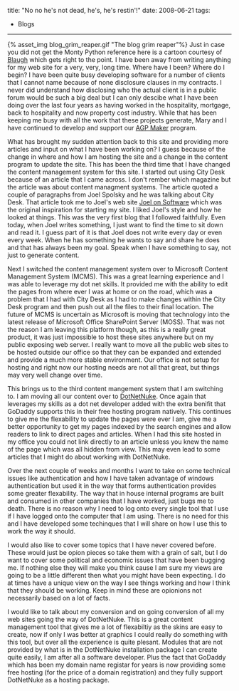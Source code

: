title: "No no he's not dead, he's, he's restin'!"
date: 2008-06-21
tags: 
- Blogs
---
{% asset_img blog_grim_reaper.gif "The blog grim reaper"%}
Just in case you did not get the Monty Python reference here is a cartoon courtesy of [Blaugh](http://www.blaugh.com) which gets right to the point.  I have been away from writing anything for my web site for a very, very, long time.  Where have I been?  Where do I begin?  I have been quite busy developing software for a number of clients that I cannot name because of none disclosure clauses in my contracts.  I never did understand how disclosing who the actual client is in a public forum would be such a big deal but I can only descibe what I have been doing over the last four years as having worked in the hospitality, mortgage, back to hospitality and now property cost industry.  While that has been keeping me busy with all the work that these projects generate, Mary and I have continued to develop and support our [AGP Maker](http://www.agpmaker.com) program.

What has brought my sudden attention back to this site and providing more articles and input on what I have been working on?  I guess because of the change in where and how I am hosting the site and a change in the content program to update the site.  This has been the third time that I have changed the content management system for this site.  I started out using City Desk because of an article that I came across. I don't rember which magazine but the article was about content managment systems. The article quoted a couple of paragraphs  from Joel Spolsky and he was talking about City Desk.  That article took me to Joel's web site [Joel on Software](http://www.joelonsoftware.com) which was the original inspiration for starting my site.  I liked Joel's style and how he looked at things.  This was the very first blog that I followed faithfully.  Even today, when Joel writes something, I just want to find the time to sit down and read it.  I guess part of it is that Joel does not write every day or even every week.  When he has something he wants to say and share he does and that has always been my goal.  Speak when I have something to say, not just to generate content.

Next I switched the content management system over to Microsoft Content Management System (MCMS).  This was a great learning experience and I was able to leverage my dot net skills.  It provided me with the ability to edit the pages from where ever I was at home or on the road, which was a problem that I had with City Desk as I had to make changes within the City Desk program and then push out all the files to their final location.  The future of MCMS is uncertain as Microsoft is moving that technology into the latest release of Microsoft Office SharePoint Server (MOSS).  That was not the reason I am leaving this platform though, as this is a really great product, it was just impossible to host these sites anywhere but on my public exposing web server.  I really want to move all the public web sites to be hosted outside our office so that they can be expanded and extended and provide a much more stable environment.  Our office is not setup for hosting and right now our hosting needs are not all that great, but things may very well change over time.

This brings us to the third content mangement system that I am switching to.  I am moving all our content over to [DotNetNuke](http://www.dnnsoftware.com).  Once again that leverages my skills as a dot net developer added with the extra benifit that GoDaddy supports this in their free hosting program natively.  This continues to give me the flexability to update the pages were ever I am, give me a better opportunity to get my pages indexed by the search engines and allow readers to link to direct pages and articles.  When I had this site hosted in my office you could not link directly to an article unless you knew the name of the page which was all hidden from view.  This may even lead to some articles that I might do about working with DotNetNuke.

Over the next couple of weeks and months I want to take on some technical issues like authentication and how I have taken advantage of windows authentication but used it in the way that forms authentication provides some greater flexability.  The way that in house internal programs are built and consumed in other companies that I have worked, just bugs me to death.  There is no reason why I need to log onto every single tool that I use if I have logged onto the computer that I am using.  There is no need for this and I have developed some techinques that I will share on how I use this to work the way it should. 

I would also like to cover some topics that I have never covered before.  These would just be opion pieces so take them with a grain of salt, but I do want to cover some political and economic issues that have been bugging me.  If nothing else they will make you think cause I am sure my views are going to be a little different then what you might have been expecting.  I do at times have a unique view on the way I see things working and how I think that they should be working.  Keep in mind these are opionions not necessarily based on a lot of facts. 

I would like to talk about my conversion and on going conversion of all my web sites going the way of DotNetNuke.  This is a great content management tool that gives me a lot of flexabiltiy as the skins are easy to create, now if only I was better at graphics I could really do something with this tool, but over all the experience is quite plesant.  Modules that are not provided by what is in the DotNetNuke installation package I can create quite easily, I am after all a software developer.  Plus the fact that GoDaddy which has been my domain name registar for years is now providing some free hosting (for the price of a domain registration) and they fully support DotNetNuke as a hosting package. 
  